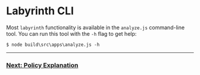 # Labyrinth CLI

Most `labyrinth` functionality is available in the `analyze.js` command-line tool. You can run this tool with the `-h` flag to get help:

[//]: # (spawn node build\src\apps\analyze.js -h)
~~~
$ node build\src\apps\analyze.js -h

~~~

---
### [Next: Policy Explanation](./policy_explanation.md)

